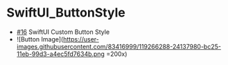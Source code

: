 # SwiftUI_ButtonStyle
 - [#16](https://www.youtube.com/watch?v=7j-aaNVX9MQ) SwiftUI Custom Button Style 
 - ![Button Image](https://user-images.githubusercontent.com/83416999/119266288-24137980-bc25-11eb-99d3-a4ec5fd7634b.png =200x)

